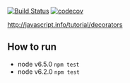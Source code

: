 [![Build Status](https://travis-ci.org/dotnetCarpenter/decorators.svg?branch=master)](https://travis-ci.org/dotnetCarpenter/decorators)
[![codecov](https://codecov.io/gh/dotnetCarpenter/decorators/branch/master/graph/badge.svg)](https://codecov.io/gh/dotnetCarpenter/decorators)


http://javascript.info/tutorial/decorators

## How to run
+ node v6.5.0 `npm test`
+ node v6.2.0 `npm test`